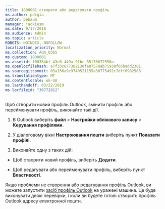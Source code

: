 ```yaml
---
title: 1800001 створити або редагувати профіль
ms.author: pdigia
author: pebaum
manager: jackiesm
ms.date: 9/17/2018
ms.audience: Admin
ms.topic: article
ROBOTS: NOINDEX, NOFOLLOW
localization_priority: Normal
ms.collection: Adm_O365
ms.custom: 1800001
ms.assetid: f08354bf-43c0-449a-91bc-85f76672550a
ms.openlocfilehash: a7f33c877382130fa07578ab75938f05badd2301
ms.sourcegitcommit: 03a156a9c9740521155a30775492c7dff0982588
ms.translationtype: MT
ms.contentlocale: uk-UA
ms.lasthandoff: 03/22/2019
ms.locfileid: "30772812"
---
```

Щоб створити новий профіль Outlook, змінити профіль або перейменувати профіль, виконайте такі дії.
  
1. В Outlook виберіть **файл** \> **Настройки облікового запису** \> **Керування профілями**.
    
2. У діалоговому вікні **Настроювання пошти** виберіть пункт **Показати профілі**.
    
3. Виконайте одну з таких дій:
    
  - Щоб створити новий профіль, виберіть **Додати**.
    
  - Щоб редагувати або перейменувати профіль, виберіть пункт **Властивості**.
    
Якщо проблеми не створення або редагування профіль Outlook, ви можете запустити [засіб профіль Outlook](https://aka.ms/SaRA-OutlookSetupProfile) на уражені машина. Це буде виконувати деякі перевірки, і коли ви будете готові створить профіль Outlook адресу електронної пошти. 
  

